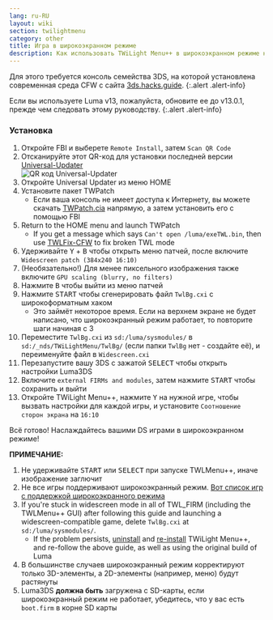 ```yaml
---
lang: ru-RU
layout: wiki
section: twilightmenu
category: other
title: Игра в широкоэкранном режиме
description: Как использовать TWiLight Menu++ в широкоэкранном режиме на Nintendo 3DS
---
```


Для этого требуется консоль семейства 3DS, на которой установлена современная среда CFW с сайта [3ds.hacks.guide](https://3ds.hacks.guide).
{:.alert .alert-info}

Если вы используете Luma v13, пожалуйста, обновите ее до v13.0.1, прежде чем следовать этому руководству.
{:.alert .alert-info}

### Установка
1. Откройте FBI и выберете `Remote Install`, затем `Scan QR Code`
1. Отсканируйте этот QR-код для установки последней версии [Universal-Updater](https://github.com/Universal-Team/Universal-Updater)<br> ![QR код Universal-Updater](https://db.universal-team.net/assets/images/qr/universal-updater-cia.png)
1. Откройте Universal Updater из меню HOME
1. Установите пакет TWPatch
    - Если ваша консоль не имеет доступа к Интернету, вы можете скачать [TWPatch.cia](https://gbatemp.net/download/twpatch.37400/version/38832/download?file=302085) напрямую, а затем установить его с помощью FBI
1. Return to the HOME menu and launch TWPatch
    - If you get a message which says `Can't open /luma/exeTWL.bin`, then use [TWLFix-CFW](https://github.com/MechanicalDragon0687/TWLFix-CFW/releases/) to fix broken TWL mode
1. Удерживайте <kbd class="face">Y</kbd> + <kbd class="face">B</kbd> чтобы открыть меню патчей, после включите `Widescreen patch (384x240 16:10)`
1. (Необязательно!) Для менее пиксельного изображения также включите `GPU scaling (blurry, no filters)`
1. Нажмите <kbd class="face">B</kbd> чтобы выйти из меню патчей
1. Нажмите <kbd>START</kbd> чтобы сгенерировать файл `TwlBg.cxi` с широкоформатным хаком
    - Это займёт некоторое время. Если на верхнем экране не будет написано, что широкоэкранный режим работает, то повторите шаги начиная с 3
1. Переместите `TwlBg.cxi` из `sd:/luma/sysmodules/` в `sd:/_nds/TWiLightMenu/TwlBg/` (если папки `TwlBg` нет - создайте её), и переименуйте файл в `Widescreen.cxi`
1. Перезапустите вашу 3DS с зажатой <kbd>SELECT</kbd> чтобы открыть настройки Luma3DS
1. Включите `external FIRMs and modules`, затем нажмите <kbd>START</kbd> чтобы сохранить и выйти
1. Откройте TWiLight Menu++, нажмите <kbd class="face">Y</kbd> на нужной игре, чтобы вызвать настройки для каждой игры, и установите `Соотношение сторон экрана` на `16:10`

Всё готово! Наслаждайтесь вашими DS играми в широкоэкранном режиме!

**ПРИМЕЧАНИЕ:**
1. Не удерживайте <kbd>START</kbd> или <kbd>SELECT</kbd> при запуске TWLMenu++, иначе изображение заглючит
1. Не все игры поддерживают широкоэкранный режим. [Вот список игр с поддержкой широкоэкранного режима](https://github.com/DS-Homebrew/TWiLightMenu/blob/master/7zfile/3DS%20-%20CFW%20users/Games%20supported%20with%20widescreen.txt)
1. If you're stuck in widescreen mode in all of TWL_FIRM (including the TWLMenu++ GUI) after following this guide and launching a widescreen-compatible game, delete `TwlBg.cxi` at `sd:/luma/sysmodules/`.
    - If the problem persists, [uninstall](https://wiki.ds-homebrew.com/twilightmenu/uninstalling-3ds) and [re-install](https://wiki.ds-homebrew.com/twilightmenu/installing-3ds) TWiLight Menu++, and re-follow the above guide, as well as using the original build of Luma
1. В большинстве случаев широкоэкранный режим корректируют только 3D-элементы, а 2D-элементы (например, меню) будут растянуты
1. Luma3DS **должна быть** загружена с SD-карты, если широкоэкранный режим не работает, убедитесь, что у вас есть `boot.firm` в корне SD карты
